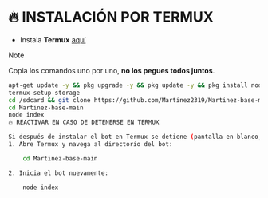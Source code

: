 

# 🔥 INSTALACIÓN POR TERMUX
* Instala **Termux** [aquí](https://f-droid.org/repo/com.termux_118.apk)

> [!NOTE]  
> Copia los comandos uno por uno, **no los pegues todos juntos**.

```bash
apt-get update -y && pkg upgrade -y && pkg update -y && pkg install nodejs -y && pkg install nodejs-lts -y && pkg install ffmpeg -y && pkg install wget -y && pkg install tesseract -y && pkg install git -y
termux-setup-storage
cd /sdcard && git clone https://github.com/Martinez2319/Martinez-base-main
cd Martinez-base-main
node index
🔥 REACTIVAR EN CASO DE DETENERSE EN TERMUX

Si después de instalar el bot en Termux se detiene (pantalla en blanco, pérdida de conexión a Internet, reinicio del dispositivo), sigue estos pasos:
1. Abre Termux y navega al directorio del bot:

    cd Martinez-base-main

2. Inicia el bot nuevamente:

    node index
